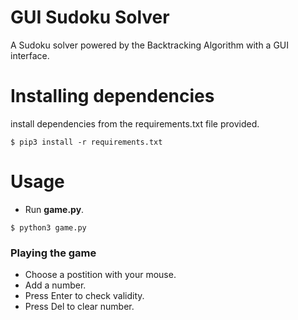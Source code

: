 # GUI Sudoku Solver 

A Sudoku solver powered by the Backtracking Algorithm with a GUI interface.  

# Installing dependencies
install dependencies from the requirements.txt file provided.
~~~
$ pip3 install -r requirements.txt
~~~ 

# Usage

 - Run **game.py**.
~~~
$ python3 game.py
~~~
### Playing the game

 - Choose a postition with your mouse.
 - Add a number.
 - Press Enter to check validity.
 - Press Del to clear number.

